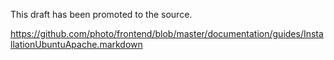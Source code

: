 This draft has been promoted to the source.

https://github.com/photo/frontend/blob/master/documentation/guides/InstallationUbuntuApache.markdown